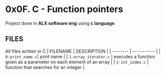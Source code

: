 # 0x0F. C - Function pointers
Project done in **ALX software eng** using **c language**
## FILES
All files written in C
| FILENAME | DESCRIPTION |
| -------- | ----------- |
| `0-print_name.c`| print name |
| `1-array_iterator.c` | executes a function given as a parameter on each element of an array |
| `2-int_index.c` | function that searches for an integer |
